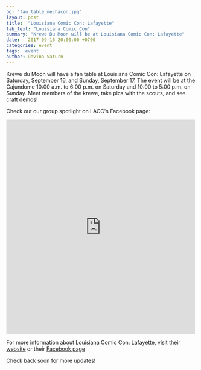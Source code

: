 ```yaml
---
bg: "fan_table_mechacon.jpg"
layout: post
title:  "Louisiana Comic Con: Lafayette"
tab_text: "Louisiana Comic Con"
summary: "Krewe Du Moon will be at Louisiana Comic Con: Lafayette"
date:   2017-09-16 20:00:00 +0700
categories: event
tags: 'event'
author: Davina Saturn
---
```


Krewe du Moon will have a fan table at Louisiana Comic Con: Lafayette on Saturday, September 16, and Sunday, September 17. The event will be at the Cajundome 10:00 a.m. to 6:00 p.m. on Saturday and 10:00 to 5:00 p.m. on Sunday. Meet members of the krewe, take pics with the scouts, and see craft demos!

Check out our group spotlight on LACC's Facebook page:

<iframe src="https://www.facebook.com/plugins/post.php?href=https%3A%2F%2Fwww.facebook.com%2FLAComicCon%2Fposts%2F1954303511515423&width=500" width="500" height="569" style="border:none;overflow:hidden" scrolling="no" frameborder="0" allowTransparency="true"></iframe>


For more information about Louisiana Comic Con: Lafayette, visit their <a href="https://louisianacomicconlafayette.com/" target="_blank">website</a> or their <a href="https://www.facebook.com/LAComicCon/" target="_blank">Facebook page</a>

Check back soon for more updates!
